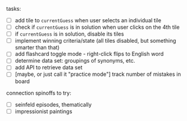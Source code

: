 tasks:

- [ ] add tile to `currentGuess` when user selects an individual tile
- [ ] check if `currentGuess` is in solution when user clicks on the 4th tile
- [ ] if `currentGuess` is in solution, disable its tiles
- [ ] implement winning criteria/state (all tiles disabled, but something smarter than that)
- [ ] add flashcard toggle mode - right-click flips to English word
- [ ] determine data set: groupings of synonyms, etc.
- [ ] add API to retrieve data set
- [ ] [maybe, or just call it "practice mode"] track number of mistakes in board

connection spinoffs to try:

- [ ] seinfeld episodes, thematically
- [ ] impressionist paintings

